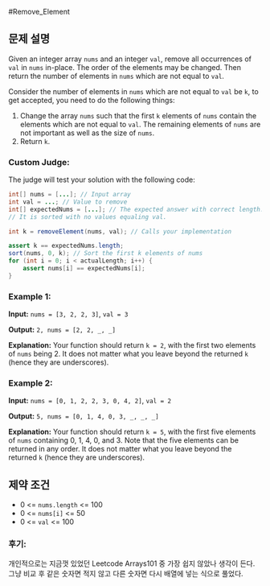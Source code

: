 #Remove_Element

## 문제 설명

Given an integer array `nums` and an integer `val`, remove all occurrences of `val` in `nums` in-place. The order of the elements may be changed. Then return the number of elements in `nums` which are not equal to `val`.

Consider the number of elements in `nums` which are not equal to `val` be `k`, to get accepted, you need to do the following things:

1. Change the array `nums` such that the first `k` elements of `nums` contain the elements which are not equal to `val`. The remaining elements of `nums` are not important as well as the size of `nums`.
2. Return `k`.

### Custom Judge:

The judge will test your solution with the following code:

```java
int[] nums = [...]; // Input array
int val = ...; // Value to remove
int[] expectedNums = [...]; // The expected answer with correct length.
// It is sorted with no values equaling val.

int k = removeElement(nums, val); // Calls your implementation

assert k == expectedNums.length;
sort(nums, 0, k); // Sort the first k elements of nums
for (int i = 0; i < actualLength; i++) {
    assert nums[i] == expectedNums[i];
}
```
### Example 1:

**Input:** `nums = [3, 2, 2, 3]`, `val = 3`

**Output:** `2, nums = [2, 2, _, _]`

**Explanation:** Your function should return `k = 2`, with the first two elements of `nums` being 2. It does not matter what you leave beyond the returned `k` (hence they are underscores).

### Example 2:

**Input:** `nums = [0, 1, 2, 2, 3, 0, 4, 2]`, `val = 2`

**Output:** `5, nums = [0, 1, 4, 0, 3, _, _, _]`

**Explanation:** Your function should return `k = 5`, with the first five elements of `nums` containing 0, 1, 4, 0, and 3. Note that the five elements can be returned in any order. It does not matter what you leave beyond the returned `k` (hence they are underscores).

제약 조건
-----

*   0 <= `nums.length` <= 100
*   0 <= `nums[i]` <= 50
*   0 <= `val` <= 100
  
### 후기:
  개인적으로는 지금껏 있었던 Leetcode Arrays101 중 가장 쉽지 않았나 생각이 든다. 그냥 비교 후 같은 숫자면 적지 않고 다른 숫자면 다시 배열에 넣는 식으로 풀었다.
